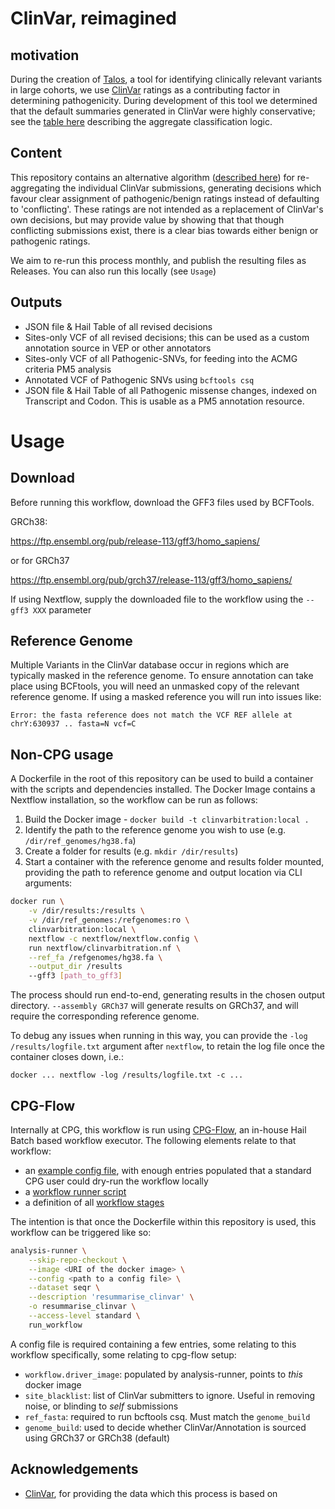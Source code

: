 # ClinVar, reimagined

## motivation

During the creation of [Talos](https://www.github.com/populationgenomics/automated-interpretation-pipeline), a tool for identifying clinically relevant variants in large cohorts, we use [ClinVar](https://www.ncbi.nlm.nih.gov/clinvar/) ratings as a contributing factor in determining pathogenicity. During development of this tool we determined that the default summaries generated in ClinVar were highly conservative; see the [table here](https://www.ncbi.nlm.nih.gov/clinvar/docs/clinsig/#agg_germline) describing the aggregate classification logic.

## Content

This repository contains an alternative algorithm ([described here](docs/algorithm.md)) for re-aggregating the individual ClinVar submissions, generating decisions which favour clear assignment of pathogenic/benign ratings instead of defaulting to 'conflicting'. These ratings are not intended as a replacement of ClinVar's own decisions, but may provide value by showing that that though conflicting submissions exist, there is a clear bias towards either benign or pathogenic ratings.

We aim to re-run this process monthly, and publish the resulting files as Releases. You can also run this locally (see `Usage`)

## Outputs

* JSON file & Hail Table of all revised decisions
* Sites-only VCF of all revised decisions; this can be used as a custom annotation source in VEP or other annotators
* Sites-only VCF of all Pathogenic-SNVs, for feeding into the ACMG criteria PM5 analysis
* Annotated VCF of Pathogenic SNVs using `bcftools csq`
* JSON file & Hail Table of all Pathogenic missense changes, indexed on Transcript and Codon. This is usable as a PM5 annotation resource.

# Usage

## Download

Before running this workflow, download the GFF3 files used by BCFTools.

GRCh38:

https://ftp.ensembl.org/pub/release-113/gff3/homo_sapiens/

or for GRCh37

https://ftp.ensembl.org/pub/grch37/release-113/gff3/homo_sapiens/

If using Nextflow, supply the downloaded file to the workflow using the `--gff3 XXX` parameter

## Reference Genome

Multiple Variants in the ClinVar database occur in regions which are typically masked in the reference genome. To ensure annotation can take place using BCFtools, you will need an unmasked copy of the relevant reference genome. If using a masked reference you will run into issues like:

```text
Error: the fasta reference does not match the VCF REF allele at chrY:630937 .. fasta=N vcf=C
```

## Non-CPG usage

A Dockerfile in the root of this repository can be used to build a container with the scripts and dependencies installed.
The Docker Image contains a Nextflow installation, so the workflow can be run as follows:

1. Build the Docker image - `docker build -t clinvarbitration:local .`
2. Identify the path to the reference genome you wish to use (e.g. `/dir/ref_genomes/hg38.fa`)
3. Create a folder for results (e.g. `mkdir /dir/results`)
4. Start a container with the reference genome and results folder mounted, providing the path to reference genome and output location via CLI arguments:

```bash
docker run \
    -v /dir/results:/results \
    -v /dir/ref_genomes:/refgenomes:ro \
    clinvarbitration:local \
    nextflow -c nextflow/nextflow.config \
    run nextflow/clinvarbitration.nf \
    --ref_fa /refgenomes/hg38.fa \
    --output_dir /results
    --gff3 [path_to_gff3]
```

The process should run end-to-end, generating results in the chosen output directory. `--assembly GRCh37` will generate results on GRCh37, and will require the corresponding reference genome.

To debug any issues when running in this way, you can provide the `-log /results/logfile.txt` argument after `nextflow`, to retain the log file once the container closes down, i.e.:

`docker ... nextflow -log /results/logfile.txt -c ...`

## CPG-Flow

Internally at CPG, this workflow is run using [CPG-Flow](https://github.com/populationgenomics/cpg-flow), an in-house Hail Batch based workflow executor. The following elements relate to that workflow:

* an [example config file](src/clinvarbitration/config_template.toml), with enough entries populated that a standard CPG user could dry-run the workflow locally
* a [workflow runner script](src/clinvarbitration/run_workflow.py)
* a definition of all [workflow stages](src/clinvarbitration/stages.py)

The intention is that once the Dockerfile within this repository is used, this workflow can be triggered like so:

```bash
analysis-runner \
    --skip-repo-checkout \
    --image <URI of the docker image> \
    --config <path to a config file> \
    --dataset seqr \
    --description 'resummarise_clinvar' \
    -o resummarise_clinvar \
    --access-level standard \
    run_workflow
```

A config file is required containing a few entries, some relating to this workflow specifically, some relating to cpg-flow setup:

* `workflow.driver_image`: populated by analysis-runner, points to _this_ docker image
* `site_blacklist`: list of ClinVar submitters to ignore. Useful in removing noise, or blinding to _self_ submissions
* `ref_fasta`: required to run bcftools csq. Must match the `genome_build`
* `genome_build`: used to decide whether ClinVar/Annotation is sourced using GRCh37 or GRCh38 (default)


## Acknowledgements

* [ClinVar](https://www.ncbi.nlm.nih.gov/clinvar), for providing the data which this process is based on
